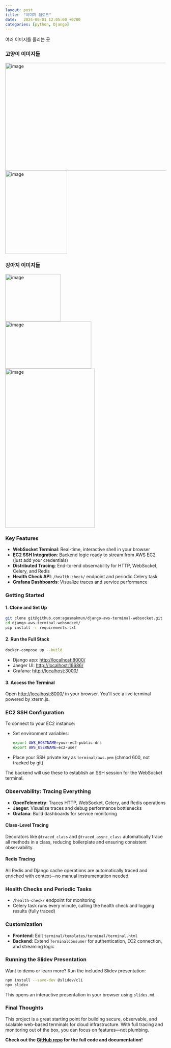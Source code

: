 ```yaml
---
layout: post
title:  "이미지 업로드"
date:   2024-06-01 12:05:00 +0700
categories: [python, Django]
---
```


여러 이미지를 올리는 곳

### 고양이 이미지들

<img width="530" height="338" alt="image" src="https://github.com/user-attachments/assets/e3d2710b-6a62-4d11-aaf3-b6d8bfb1db3f" /><br>
<img width="194" height="260" alt="image" src="https://github.com/user-attachments/assets/39dfe6fc-71dd-43c3-ac69-ceeadfbc0b86" />

### 강아지 이미지들

<img width="173" height="148" alt="image" src="https://github.com/user-attachments/assets/989b9b12-6d87-49c0-b9b9-339e2a4fe4de" /><br>
<img width="270" height="148" alt="image" src="https://github.com/user-attachments/assets/64f4619f-ec3c-4e58-9f86-02048993ceb0" /><br>
<img width="281" height="498" alt="image" src="https://github.com/user-attachments/assets/6c905839-b7a9-4f61-bbdb-ac43c46e86fa" />


### Key Features

- **WebSocket Terminal**: Real-time, interactive shell in your browser
- **EC2 SSH Integration**: Backend logic ready to stream from AWS EC2 (just add your credentials)
- **Distributed Tracing**: End-to-end observability for HTTP, WebSocket, Celery, and Redis
- **Health Check API**: `/health-check/` endpoint and periodic Celery task
- **Grafana Dashboards**: Visualize traces and service performance

### Getting Started

#### 1. Clone and Set Up
```bash
git clone git@github.com:agusmakmun/django-aws-terminal-websocket.git
cd django-aws-terminal-websocket/
pip install -r requirements.txt
```

#### 2. Run the Full Stack
```bash
docker-compose up --build
```
- Django app: [http://localhost:8000/](http://localhost:8000/)
- Jaeger UI: [http://localhost:16686/](http://localhost:16686/)
- Grafana: [http://localhost:3000/](http://localhost:3000/)

#### 3. Access the Terminal
Open [http://localhost:8000/](http://localhost:8000/) in your browser. You'll see a live terminal powered by xterm.js.

### EC2 SSH Configuration

To connect to your EC2 instance:
- Set environment variables:
  ```bash
  export AWS_HOSTNAME=your-ec2-public-dns
  export AWS_USERNAME=ec2-user
  ```
- Place your SSH private key as `terminal/aws.pem` (chmod 600, not tracked by git)

The backend will use these to establish an SSH session for the WebSocket terminal.

### Observability: Tracing Everything

- **OpenTelemetry**: Traces HTTP, WebSocket, Celery, and Redis operations
- **Jaeger**: Visualize traces and debug performance bottlenecks
- **Grafana**: Build dashboards for service monitoring

#### Class-Level Tracing
Decorators like `@traced_class` and `@traced_async_class` automatically trace all methods in a class, reducing boilerplate and ensuring consistent observability.

#### Redis Tracing
All Redis and Django cache operations are automatically traced and enriched with context—no manual instrumentation needed.

### Health Checks and Periodic Tasks
- `/health-check/` endpoint for monitoring
- Celery task runs every minute, calling the health check and logging results (fully traced)

### Customization
- **Frontend**: Edit `terminal/templates/terminal/terminal.html`
- **Backend**: Extend `TerminalConsumer` for authentication, EC2 connection, and streaming logic

### Running the Slidev Presentation
Want to demo or learn more? Run the included Slidev presentation:
```bash
npm install --save-dev @slidev/cli
npx slidev
```
This opens an interactive presentation in your browser using `slides.md`.

### Final Thoughts

This project is a great starting point for building secure, observable, and scalable web-based terminals for cloud infrastructure. With full tracing and monitoring out of the box, you can focus on features—not plumbing.

**Check out the [GitHub repo](https://github.com/agusmakmun/django-aws-terminal-websocket) for the full code and documentation!** 
